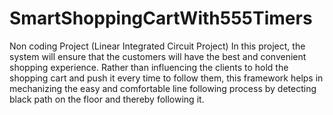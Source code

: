# SmartShoppingCartWith555Timers
Non coding Project (Linear Integrated Circuit Project)
In this project, the system will ensure that the customers will have the best and convenient shopping experience. Rather than influencing the clients to hold the shopping cart and push it every time to follow them, this framework helps in mechanizing the easy and comfortable line following process by detecting black path on the floor and thereby following it.
